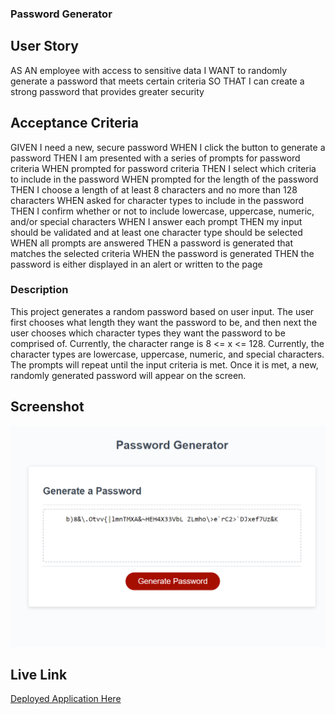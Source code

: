 ### Password Generator

## User Story

AS AN employee with access to sensitive data
I WANT to randomly generate a password that meets certain criteria
SO THAT I can create a strong password that provides greater security

## Acceptance Criteria

GIVEN I need a new, secure password
WHEN I click the button to generate a password
THEN I am presented with a series of prompts for password criteria
WHEN prompted for password criteria
THEN I select which criteria to include in the password
WHEN prompted for the length of the password
THEN I choose a length of at least 8 characters and no more than 128 characters
WHEN asked for character types to include in the password
THEN I confirm whether or not to include lowercase, uppercase, numeric, and/or special characters
WHEN I answer each prompt
THEN my input should be validated and at least one character type should be selected
WHEN all prompts are answered
THEN a password is generated that matches the selected criteria
WHEN the password is generated
THEN the password is either displayed in an alert or written to the page

### Description
This project generates a random password based on user input. The user first chooses what length they want the password to be, and then next the user chooses which character types they want the password to be comprised of. Currently, the character range is 8 <= x <= 128. Currently, the character types are lowercase, uppercase, numeric, and special characters. The prompts will repeat until the input criteria is met. Once it is met, a new, randomly generated password will appear on the screen.

## Screenshot

![Screenshot of Password Generator](./passwordGeneratorApplicationScreenshot.PNG)

## Live Link

[Deployed Application Here](https://rjschroeder.github.io/PasswordGenerator/)